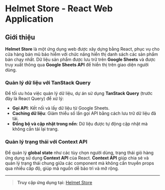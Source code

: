 # Helmet Store - React Web Application

## Giới thiệu
**Helmet Store** là một ứng dụng web được xây dựng bằng React, phục vụ cho cửa hàng bán mũ bảo hiểm với chức năng hiển thị danh sách các sản phẩm bán chạy nhất. Dữ liệu sản phẩm được lưu trữ trên **Google Sheets** và được truy xuất thông qua **Google Sheets API** để hiển thị trên giao diện người dùng.

### Quản lý dữ liệu với TanStack Query
Để tối ưu hóa việc quản lý dữ liệu, dự án sử dụng **TanStack Query** (trước đây là React Query) để xử lý:
- **Gọi API**: Kết nối và lấy dữ liệu từ Google Sheets.
- **Caching dữ liệu**: Giảm thiểu số lần gọi API bằng cách lưu trữ dữ liệu đã tải.
- **Đồng bộ và cập nhật trong nền**: Dữ liệu được tự động cập nhật mà không cần tải lại trang.

### Quản lý trạng thái với Context API
Để quản lý **global state** như các tùy chọn người dùng, trạng thái giỏ hàng ứng dụng sử dụng **Context API** của React. **Context API** giúp chia sẻ và quản lý trạng thái chung giữa các component mà không cần truyền props qua nhiều cấp độ, giúp mã nguồn dễ bảo trì và mở rộng.

---
> **Truy cập ứng dụng tại:** [Helmet Store](http://luonh.io.vn/)

